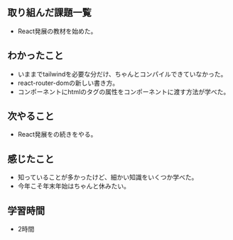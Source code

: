 ## 取り組んだ課題一覧
- React発展の教材を始めた。

## わかったこと
- いままでtailwindを必要な分だけ、ちゃんとコンパイルできていなかった。
- react-router-domの新しい書き方。
- コンポーネントにhtmlのタグの属性をコンポーネントに渡す方法が学べた。

## 次やること
- React発展をの続きをやる。

## 感じたこと
- 知っていることが多かったけど、細かい知識をいくつか学べた。
- 今年こそ年末年始はちゃんと休みたい。

## 学習時間
- 2時間
